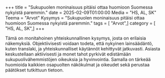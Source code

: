 +++
title = "Sukupuolen moninaisuus pitäisi ottaa huomioon Suomessa nykyistä paremmin."
date = 2025-02-09T01:00:00
Media = "HS, AL, SK"
Teema = "Arvot"
Kysymys = "Sukupuolen moninaisuus pitäisi ottaa huomioon Suomessa nykyistä paremmin."
tags = [ "Arvot",]
category = [ "HS, AL, SK",]
+++

Tämä on monitahoinen yhteiskunnallinen kysymys, josta on erilaisia näkemyksiä. Objektiivisesti voidaan todeta, että nykyinen lainsäädäntö, kuten translaki, ja yhteiskunnalliset käytännöt kehittyvät jatkuvasti. Asiasta keskustellaan aktiivisesti ja monet tahot pyrkivät edistämään sukupuolivähemmistöjen oikeuksia ja hyvinvointia. Samalla on tärkeää huomioida kaikkien osapuolten näkökulmat ja oikeudet sekä perustaa päätökset tutkittuun tietoon.